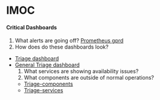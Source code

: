 # IMOC

#### Critical Dashboards

1. What alerts are going off? [Prometheus gprd](https://prometheus.gprd.gitlab.net/alerts#)
1. How does do these dashboards look?
  - [Triage dashboard](https://dashboards.gitlab.net/d/RZmbBr7mk/gitlab-triage?orgId=1&refresh=30s)
  - [General Triage dashboard](https://dashboards.gitlab.net/d/1UpWp7dik/general-triage?orgId=1)
    1. What services are showing availability issues?
    1. What components are outside of normal operations?
      * [Triage-components](https://dashboards.gitlab.net/d/VE4pXc1iz/general-triage-components?orgId=1)
      * [Triage-services](https://dashboards.gitlab.net/d/WOtyonOiz/general-triage-service?orgId=1)
